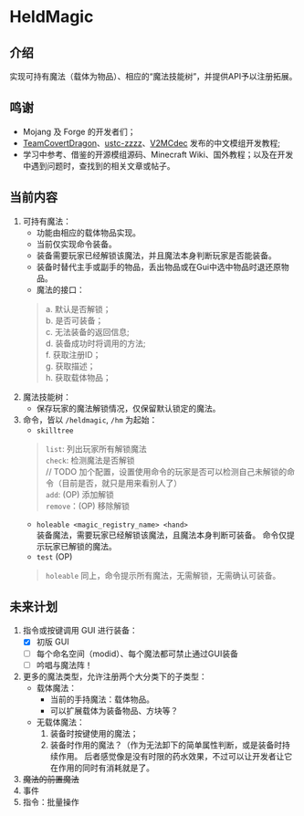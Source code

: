 # HeldMagic  

## 介绍
实现可持有魔法（载体为物品）、相应的“魔法技能树”，并提供API予以注册拓展。


## 鸣谢
- Mojang 及 Forge 的开发者们；  
- [TeamCovertDragon](https://harbinger.covertdragon.team/)、[ustc-zzzz](https://fmltutor.ustc-zzzz.net/)、[V2MCdec](https://neutrino.v2mcdev.com/) 发布的中文模组开发教程;
- 学习中参考、借鉴的开源模组源码、Minecraft Wiki、国外教程；以及在开发中遇到问题时，查找到的相关文章或帖子。

## 当前内容  
1. 可持有魔法：
    - 功能由相应的载体物品实现。  
    - 当前仅实现命令装备。  
    - 装备需要玩家已经解锁该魔法，并且魔法本身判断玩家是否能装备。  
    - 装备时替代主手或副手的物品，丢出物品或在Gui中选中物品时退还原物品。  
    - 魔法的接口：  
    > a. 默认是否解锁；  
    > b. 是否可装备；  
    > c. 无法装备的返回信息;  
    > d. 装备成功时将调用的方法;  
    > f. 获取注册ID；  
    > g. 获取描述；  
    > h. 获取载体物品；  
2. 魔法技能树：  
    - 保存玩家的魔法解锁情况，仅保留默认锁定的魔法。
3. 命令，皆以 `/heldmagic`, `/hm` 为起始：  
    - `skilltree`  
    > `list`: 列出玩家所有解锁魔法  
    > `check`: 检测魔法是否解锁  
    > // TODO 加个配置，设置使用命令的玩家是否可以检测自己未解锁的命令（目前是否，就只是用来看别人了）  
    > `add`: (OP) 添加解锁  
    > `remove`：(OP) 移除解锁  
    - `holeable <magic_registry_name> <hand>`  
    装备魔法，需要玩家已经解锁该魔法，且魔法本身判断可装备。
    命令仅提示玩家已解锁的魔法。
    - `test` (OP)
    > `holeable` 同上，命令提示所有魔法，无需解锁，无需确认可装备。


## 未来计划  
1. 指令或按键调用 GUI 进行装备：  
    - [x] 初版 GUI  
    - [ ] 每个命名空间（modid）、每个魔法都可禁止通过GUI装备  
    - [ ] 吟唱与魔法阵！  
2. 更多的魔法类型，允许注册两个大分类下的子类型：  
    - 载体魔法：   
        - 当前的手持魔法：载体物品。  
        - 可以扩展载体为装备物品、方块等？  
    - 无载体魔法：  
        1. 装备时按键使用的魔法；  
        2. 装备时作用的魔法？（作为无法卸下的简单属性判断，或是装备时持续作用。
            后者感觉像是没有时限的药水效果，不过可以让开发者让它在作用的同时有消耗就是了。    
3. ~~魔法的前置魔法~~  
4. 事件
5. 指令：批量操作

